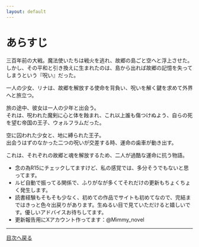 ```yaml
---
layout: default
---
```

# あらすじ

三百年前の大戦。魔法使いたちは戦火を逃れ、故郷の島ごと空へと浮上させた。  
しかし、その平和と引き換えに生まれたのは、島から出れば故郷の記憶を失ってしまうという『呪い』だった。  
  
一人の少女、リナは、故郷を解放する使命を背負い、呪いを解く鍵を求めて外界へと旅立つ。  
  
旅の途中、彼女は一人の少年と出会う。  
それは、呪われた魔剣に心と体を蝕まれ、これ以上誰も傷つけぬよう、自らの死を望む帝国の王子、ウォルフラムだった。  
  
空に囚われた少女と、地に縛られた王子。  
出会うはずのなかった二つの呪いが交差する時、運命の歯車が動き出す。  
  
これは、それぞれの故郷と魂を解放するため、二人が過酷な運命に抗う物語。  
  
* 念の為R15にチェックしてますけど、私の感覚では、多分そうでもないと思ってます。  
* ルビ自動で振ってる関係で、ふりがなが多くてそれだけの更新もちょくちょく発生します。  
* 読書経験もそもそも少なく、初めての作品でサイトも初めてなので、完結まではきっと色々出戻りがあります。生ぬるい目で見ていただけると嬉しいです。優しいアドバイスお待ちしてます。  
* 更新報告用にXアカウント作ってます：@Mimmy_novel  
  
---

  [目次へ戻る](https://mikakoworld.github.io/unison-gate-beta/)